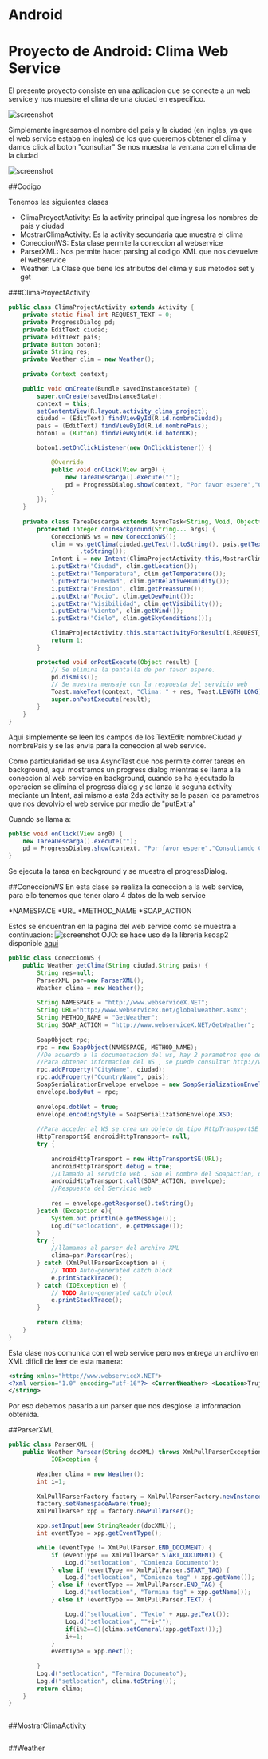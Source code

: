 Android
=======

# Proyecto de Android: Clima Web Service

El presente proyecto consiste en una aplicacion que se conecte a un web service y nos muestre el clima de una ciudad en especifico.

![screenshot](inter.PNG)

Simplemente ingresamos el nombre del pais y la ciudad (en ingles, ya que el web service estaba en ingles) de los que queremos obtener el clima y damos click al boton "consultar"
Se nos muestra la ventana con el clima de la ciudad

![screenshot](Captura2.PNG)

##Codigo

Tenemos las siguientes clases
* ClimaProyectActivity: Es la activity principal que ingresa los nombres de pais y ciudad
* MostrarClimaActivity: Es la activity secundaria que muestra el clima
* ConeccionWS: Esta clase permite la coneccion al webservice
* ParserXML: Nos permite hacer parsing al codigo XML que nos devuelve el webservice
* Weather: La Clase que tiene los atributos del clima y sus metodos set y get


###ClimaProyectActivity
```java
public class ClimaProjectActivity extends Activity {
	private static final int REQUEST_TEXT = 0;
	private ProgressDialog pd;
	private EditText ciudad;
	private EditText pais;
	private Button boton1;
	private String res;
	private Weather clim = new Weather();
	
	private Context context;

	public void onCreate(Bundle savedInstanceState) {
		super.onCreate(savedInstanceState);
		context = this;
		setContentView(R.layout.activity_clima_project);
		ciudad = (EditText) findViewById(R.id.nombreCiudad);
		pais = (EditText) findViewById(R.id.nombrePais);
		boton1 = (Button) findViewById(R.id.botonOK);

		boton1.setOnClickListener(new OnClickListener() {

			@Override
			public void onClick(View arg0) {
				new TareaDescarga().execute("");
				pd = ProgressDialog.show(context, "Por favor espere","Consultando Clima", true, false);				
			}
		});
	}
	
	private class TareaDescarga extends AsyncTask<String, Void, Object> {
		protected Integer doInBackground(String... args) {
			ConeccionWS ws = new ConeccionWS();
			clim = ws.getClima(ciudad.getText().toString(), pais.getText()
					.toString());
			Intent i = new Intent(ClimaProjectActivity.this,MostrarClimaActivity.class);
			i.putExtra("Ciudad", clim.getLocation());
			i.putExtra("Temperatura", clim.getTemperature());
			i.putExtra("Humedad", clim.getRelativeHumidity());
			i.putExtra("Presion", clim.getPreassure());
			i.putExtra("Rocio", clim.getDewPoint());
			i.putExtra("Visibilidad", clim.getVisibility());
			i.putExtra("Viento", clim.getWind());
			i.putExtra("Cielo", clim.getSkyConditions());

			ClimaProjectActivity.this.startActivityForResult(i,REQUEST_TEXT);
			return 1;
		}

		protected void onPostExecute(Object result) {
			// Se elimina la pantalla de por favor espere.
			pd.dismiss();
			// Se muestra mensaje con la respuesta del servicio web
			Toast.makeText(context, "Clima: " + res, Toast.LENGTH_LONG).show();
			super.onPostExecute(result);
		}
	}
}

```
Aqui simplemente se leen los campos de los TextEdit: nombreCiudad y nombrePais y se las envia para la coneccion al web service.

Como particularidad se usa AsyncTast que nos permite correr tareas en background, aqui mostramos un progress dialog mientras se llama a la coneccion al web service en background, cuando se ha ejecutado la operacion se elimina el progress dialog y se lanza la seguna activity mediante un Intent, asi mismo a esta 2da activity se le pasan los parametros que nos devolvio el web service por medio de "putExtra"

Cuando se llama a:

```java
public void onClick(View arg0) {
	new TareaDescarga().execute("");
	pd = ProgressDialog.show(context, "Por favor espere","Consultando Clima", true, false);				
}
```
Se ejecuta la tarea en background y se muestra el progressDialog.

##ConeccionWS
En esta clase se realiza la coneccion a la web service, para ello tenemos que tener claro 4 datos de la web service

*NAMESPACE
*URL
*METHOD_NAME
*SOAP_ACTION

Estos se encuentran en la pagina del web service como se muestra a continuacion:
![screenshot](webservice.PNG)
OJO: se hace uso de la libreria ksoap2 disponible [aqui](https://code.google.com/p/ksoap2-android/source/browse/m2-repo/com/google/code/ksoap2-android/ksoap2-android-assembly/3.0.0/ksoap2-android-assembly-3.0.0-jar-with-dependencies.jar)

```java
public class ConeccionWS {
	public Weather getClima(String ciudad,String pais) {
		String res=null;
		ParserXML par=new ParserXML();
		Weather clima = new Weather();
		
		String NAMESPACE = "http://www.webserviceX.NET";
		String URL="http://www.webservicex.net/globalweather.asmx";
		String METHOD_NAME = "GetWeather";
		String SOAP_ACTION = "http://www.webserviceX.NET/GetWeather";
		
		SoapObject rpc;
		rpc = new SoapObject(NAMESPACE, METHOD_NAME);
		//De acuerdo a la documentacion del ws, hay 2 parametros que debemos pasar nombre de la ciuda y del pais
		//Para obtener informacion del WS , se puede consultar http://www.webservicex.net/globalweather.asmx?WSDL
		rpc.addProperty("CityName", ciudad);
		rpc.addProperty("CountryName", pais);
		SoapSerializationEnvelope envelope = new SoapSerializationEnvelope(SoapEnvelope.VER11);
		envelope.bodyOut = rpc;
		
		envelope.dotNet = true;
		envelope.encodingStyle = SoapSerializationEnvelope.XSD;
		
		//Para acceder al WS se crea un objeto de tipo HttpTransportSE
		HttpTransportSE androidHttpTransport= null;
		try {
			
			androidHttpTransport = new HttpTransportSE(URL);
			androidHttpTransport.debug = true;
			//Llamado al servicio web . Son el nombre del SoapAction, que se encuentra en la documentacion del servicio web y el objeto envelope
			androidHttpTransport.call(SOAP_ACTION, envelope);
			//Respuesta del Servicio web
			
			res = envelope.getResponse().toString();
		}catch (Exception e){
			System.out.println(e.getMessage());
			Log.d("setlocation", e.getMessage());
		}
		try {
			//llamamos al parser del archivo XML
			clima=par.Parsear(res);
		} catch (XmlPullParserException e) {
			// TODO Auto-generated catch block
			e.printStackTrace();
		} catch (IOException e) {
			// TODO Auto-generated catch block
			e.printStackTrace();
		}
		
		return clima;
	}
}
```
Esta clase nos comunica con el web service pero nos entrega un archivo en XML dificil de leer de esta manera:
```xml
<string xmlns="http://www.webserviceX.NET">
<?xml version="1.0" encoding="utf-16"?> <CurrentWeather> <Location>Trujillo, Peru (SPRU) 08-06S 079-02W 30M</Location> <Time>May 20, 2013 - 05:00 AM EDT / 2013.05.20 0900 UTC</Time> <Wind> from the SSE (150 degrees) at 6 MPH (5 KT):0</Wind> <Visibility> 3 mile(s):0</Visibility> <SkyConditions> overcast</SkyConditions> <Temperature> 64 F (18 C)</Temperature> <DewPoint> 60 F (16 C)</DewPoint> <RelativeHumidity> 88%</RelativeHumidity> <Pressure> 29.88 in. Hg (1012 hPa)</Pressure> <Status>Success</Status> </CurrentWeather>
</string>
```
Por eso debemos pasarlo a un parser que nos desglose la informacion obtenida.

##ParserXML



```java
public class ParserXML {
	public Weather Parsear(String docXML) throws XmlPullParserException,
			IOException {

		Weather clima = new Weather();
		int i=1;
		
		XmlPullParserFactory factory = XmlPullParserFactory.newInstance();
		factory.setNamespaceAware(true);
		XmlPullParser xpp = factory.newPullParser();

		xpp.setInput(new StringReader(docXML));
		int eventType = xpp.getEventType();

		while (eventType != XmlPullParser.END_DOCUMENT) {
			if (eventType == XmlPullParser.START_DOCUMENT) {
				Log.d("setlocation", "Comienza Documento");
			} else if (eventType == XmlPullParser.START_TAG) {
				Log.d("setlocation", "Comienza tag" + xpp.getName());
			} else if (eventType == XmlPullParser.END_TAG) {
				Log.d("setlocation", "Termina tag" + xpp.getName());
			} else if (eventType == XmlPullParser.TEXT) {

				Log.d("setlocation", "Texto" + xpp.getText());
				Log.d("setlocation", ""+i+"");
				if(i%2==0){clima.setGeneral(xpp.getText());}
				i+=1;
			}
			eventType = xpp.next();
			
		}
		Log.d("setlocation", "Termina Documento");
		Log.d("setlocation", clima.toString());
		return clima;
	}
}
```



```java

```
##MostrarClimaActivity


```java

```


##Weather




```java

```

